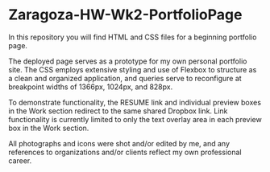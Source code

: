 # Zaragoza-HW-Wk2-PortfolioPage

In this repository you will find HTML and CSS files for a beginning portfolio page.

The deployed page serves as a prototype for my own personal portfolio site. The CSS employs extensive styling and use of Flexbox to structure as a clean and organized application, and queries serve to reconfigure at breakpoint widths of 1366px, 1024px, and 828px.

To demonstrate functionality, the RESUME link and individual preview boxes in the Work section redirect to the same shared Dropbox link. Link functionality is currently limited to only the text overlay area in each preview box in the Work section.

All photographs and icons were shot and/or edited by me, and any references to organizations and/or clients reflect my own professional career.